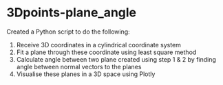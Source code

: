 # 3Dpoints-plane_angle
Created a Python script to do the following:
1) Receive 3D coordinates in a cylindrical coordinate system
2) Fit a plane through these coordinate using least square method
3) Calculate angle between two plane created using step 1 & 2 by finding angle between normal vectors to the planes
4) Visualise these planes in a 3D space using Plotly
